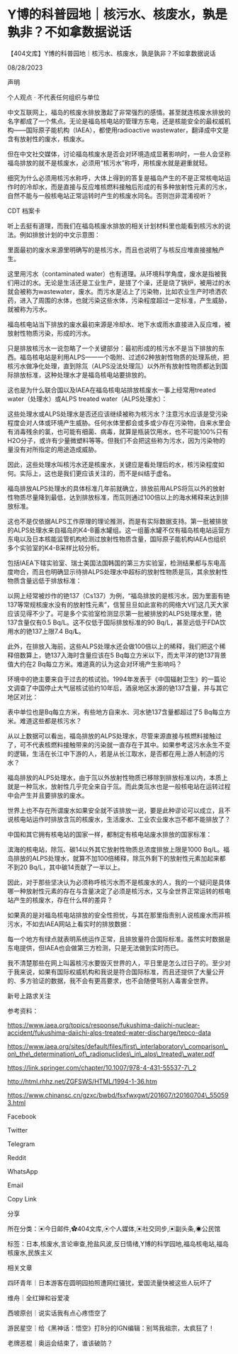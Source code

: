 # Y博的科普园地｜核污水、核废水，孰是孰非？不如拿数据说话

【404文库】Y博的科普园地｜核污水、核废水，孰是孰非？不如拿数据说话

08/28/2023

声明

个人观点 · 不代表任何组织与单位

中文互联网上，福岛的核废水排放激起了非常强烈的感情。甚至就连核废水排放的名字都成了一个焦点。无论是福岛核电站的管理方东电，还是核能安全的最权威机构——国际原子能机构（IAEA），都使用radioactive wastewater，翻译成中文是含有放射性的废水，核废水。

但在中文社交媒体，讨论福岛核废水是否会对环境造成显著影响时，一些人会坚称福岛排放的就不是核废水，必须用“核污水”称呼，用核废水就是避重就轻。

细究为什么必须用核污水称呼，大体上得到的答复是福岛产生的不是正常核电站运作时的冷却水，而是直接与反应堆核燃料接触后形成的有多种放射性元素的污水，自然不能与一般核电站正常运转时产生的核废水同名。否则岂非混淆视听？

CDT 档案卡













听上去挺有道理，而我们在福岛核废水排放的相关计划材料里也能看到核污水的说法。例如排放计划的中文示意图：

里面最初的废水来源里明确写的是核污水，而且也说明了与核反应堆直接接触产生。

这里用污水（contaminated water）也有道理。从环境科学角度，废水是指被我们用过的水。无论是生活还是工业生产，是搓了个澡，还是烧了锅炉，被用过的水就会被称为wastewater，废水。而污水是沾上了污染物，比如农业生产时喷洒农药，进入了周围的水体，也就污染这些水体，污染程度超过一定标准，产生威胁，就被称为污水。

福岛核电站当下排放的废水最初来源是冷却水、地下水或雨水直接进入反应堆，被放射性物质污染，形成的污水。

只是排放核污水一说忽略了一个关键部分：最初形成的核污水不是当下排放的东西。福岛核电站是利用ALPS——一个吸附、过滤62种放射性物质的处理系统，把核污水做净化处理，直到除氚（ALPS没法处理氚）以外所有放射性物质都达到国际排放标准，这种处理水才是福岛核电站要排放的。

这也是为什么联合国以及IAEA在福岛核电站排放核废水一事上经常用treated water（处理水）或ALPS treated water（ALPS处理水）：

这些处理水或ALPS处理水是否还应该继续被称为核污水？注意污水应该是受污染程度会对人体或环境产生威胁。任何水体里都会或多或少存在污染物，自来水里会有消毒残余的氯，也可能有细菌、病毒，就算是瓶装饮用水，也不可能100%只有H2O分子，或许有少量微塑料等等。但我们不会把这些称为污水，因为污染物的量没有对所指定的用途造成威胁。

因此，这些处理水叫核污水还是核废水，关键应是看处理后的水，核污染程度如何。实际上，这也是我们更应该关注的，而不是纠结于虚名。

福岛排放ALPS处理水的具体标准几年前就确立，排放前用ALPS将氚以外的放射性物质尽量降到最低，达到排放标准，而氚则通过100倍以上的海水稀释来达到排放标准。

这也不是仅依据ALPS工作原理的理论推测，而是有实际数据支持。第一批被排放的ALPS处理水来自福岛的K4-B蓄水罐组。这一组蓄水罐不仅有福岛核电站运营方东电以及日本核能监管机构检测过放射性物质含量，国际原子能机构IAEA也组织多个实验室的K4-B采样比较分析。

包括IAEA下辖实验室、瑞士美国法国韩国的第三方实验室，检测结果都与东电高度吻合，而且也明确显示待排ALPS处理水中超标的放射性物质是氚，其余放射性物质含量远低于排放标准：

以网上经常被炒作的铯137（Cs137）为例，“福岛排放的是核污水，因为里面有铯137等常规核废水没有的放射性元素”，信誓旦旦如此宣称的网络大V们这几天大家应该见得不少了。可是多个实验室检测显示第一批被排放的ALPS处理水里，铯137含量仅有0.5 Bq/L。这不仅低于国际排放标准的90 Bq/L，甚至远低于FDA饮用水的铯137上限7.4 Bq/**L**。

此外，在排放入海前，这些ALPS处理水还会做100倍以上的稀释，我们把这个稀释倍数算上，铯137入海时含量应该在5 Bq每立方米以下，而太平洋的铯137背景值大约在2 Bq每立方米。难道真的认为这会对环境产生影响吗？

环境中的铯主要来自于过去的核试验。1994年发表于《中国辐射卫生》的一篇论文调查了中国停止大气层核试验约10年后，酒泉地区水源的铯137含量，并与其它地区对比：

表中单位也是Bq每立方米，有些地方自来水、河水铯137含量都超过了5 Bq每立方米。难道这些都是核污水？

从以上数据可以看出，福岛排放的ALPS处理水，尽管来源直接与核燃料接触过了，可不代表核燃料接触带来的污染就一直存在于其中。如果参考这污水永生不变的逻辑，生活在长江中下游的人，若是从长江取水，是否都在用上游人制造的污水？

福岛排放的ALPS处理水，由于氚以外放射性物质已移除到排放标准以内，本质上就是一种氚水，放射性几乎完全来自于氚。而此类氚水也是一般核电站在运转过程中会产生并且要排放的废水。

世界上也不存在所谓废水如果安全就不该排放一说，要是此种谬论可以成立，且不说核电站运作时排放含氚的核废水，生活废水、工业农业废水岂不都不能排放了？

中国和其它拥有核电站的国家一样，都制定有核电站废水排放的国家标准：

滨海的核电站，除氚、碳14以外其它放射性物质总浓度排放上限是1000 Bq/L。福岛排放的ALPS处理水，就算不加100倍稀释，除氚外剩下的放射性元素加起来都不到20 Bq/L，其中碳14贡献了一半以上。

因此，对于那些坚决认为必须称呼核污水而不是核废水的人，我的一个疑问是具体哪一种放射性元素的存在与含量决定了必须是核污水，又与全世界正常运转的核电站产生的核废水，存在什么样的差异？

如果真的是对福岛核电站排放的安全性担忧，与其在那里指责别人说核废水而非核污水，不如去IAEA网站上看实时的排放数据：

每一个地方有绿点就表明系统运作正常，且排放量符合国际标准。虽然实时数据是东电提供，但IAEA也会做第三方检测，只是无法做到实时而已。

我不清楚那些在网上叫嚣核污水要毁灭世界的人，平日里是怎么过日子的。至少对于我来说，如果有国际权威机构和我说是符合国际标准，而且还提供了大量公开的、多方验证的数据，我不会有更高要求，也不会随便骂别人毒害全世界。

新号上路求关注

参考资料：

https://www.iaea.org/topics/response/fukushima-daiichi-nuclear-accident/fukushima-daiichi-alps-treated-water-discharge/tepco-data

https://www.iaea.org/sites/default/files/first\_interlaboratory\_comparison\_on\_the\_determination\_of\_radionuclides\_in\_alps\_treated\_water.pdf

https://link.springer.com/chapter/10.1007/978-4-431-55537-7\_2

http://html.rhhz.net/ZGFSWS/HTML/1994-1-36.htm

https://www.chinansc.cn/gzxc/bwbd/fsxfwxgwt/201607/t20160704\_550593.html

Facebook

Twitter

Telegram

Reddit

WhatsApp

Email

Copy Link

分享

所在分类：▣今日邮件,✿404文库,⦿个人媒体,▣社交同步,▣副头条,◉公民馆

标签：日本,核废水,言论审查,抢盐风波,反日情绪,Y博的科学园地,福岛核电站,福岛核废水,民族主义

相关文章

四环青年｜日本游客在圆明园拍照遭网红骚扰，爱国流量快被这些人玩坏了

维舟｜全红婵和谷爱凌

西坡原创｜说实话我有点心疼悟空了

游民星空｜给《黑神话：悟空》打8分的IGN编辑：别骂我祖宗，太疯狂了！

老牌恶棍｜奥运会结束了，谁该破防？